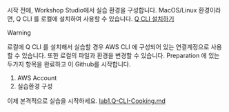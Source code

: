 시작 전에, Workshop Studio에서 실습 환경을 구성합니다. MacOS/Linux 환경이라면, Q CLI 를 로컬에 설치하여 사용할 수 있습니다. 
[Q CLI 설치하기](https://docs.aws.amazon.com/amazonq/latest/qdeveloper-ug/command-line-installing.html) 
> [!WARNING]
> 로컬에 Q CLI 를 설치해서 실습할 경우 AWS CLI 에 구성되어 있는 연결계정으로 사용할 수 있습니다. 또한 로컬의 파일과 환경을 변경할 수 있습니다.
Preparation 에 있는 두가지 항목을 완료하고 이 Github를 시작합니다.
  1. AWS Account
  2. 실습환경 구성

이제 본격적으로 실습을 시작하세요. [lab1.Q-CLI-Cooking.md](https://github.com/crystal-s-han/q-cli-mcp/blob/main/01.q-cli-with-mcp/lab1.Q-CLI-Cooking.md)
